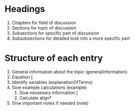 # Headings
1. Chapters for field of discussion
2. Sections for topic of discussion
3. Subsections for specific part of discussion
4. Subsubsections for detailed look into a more specific part

# Structure of each entry
1. General information about the topic (generalInformation)
2. Equation \[
3. Identify variables (explanationOfTerms)
4. Give example calculations (example)
   1. Give nessesary information \[
   2. Calculate align*
5. Give important notes if needed (note)